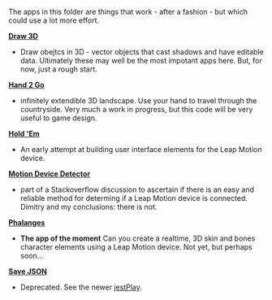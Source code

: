 The apps in this folder are things that work - after a fashion - but which could use a lot more effort.


[**Draw 3D**](https://github.com/jaanga/gestification/tree/gh-pages/work-in-hand/draw-3d)  
- Draw obejtcs in 3D - vector objects that cast shadows and have editable data.
Ultimately these may well be the most impotant apps here.
But, for now, just a rough start.

[**Hand 2 Go**](https://github.com/jaanga/gestification/tree/gh-pages/work-in-hand/hand2go)  
- infinitely extendible 3D landscape. Use your hand to travel through the countryside. 
Very much a work in progress, but this code will be very useful to game design.

[**Hold 'Em**](https://github.com/jaanga/gestification/tree/gh-pages/work-in-hand/holdem)  
- An early attempt at building user interface elements for the Leap Motion device. 

[**Motion Device Detector**](https://github.com/jaanga/gestification/tree/gh-pages/work-in-hand/motion-device-detector) 
- part of a Stackoverflow discussion to ascertain if there is an easy and reliable method for determing if a Leap Motion device is connected.
Dimitry and my conclusions: there is not.

[**Phalanges**](https://github.com/jaanga/gestification/tree/gh-pages/work-in-hand/phalanges)  
- **The app of the moment** Can you create a realtime, 3D skin and bones character elements using a Leap Motion device.
Not yet, but perhaps soon...

[**Save JSON**](https://github.com/jaanga/gestification/tree/gh-pages/work-in-hand/save-json)    
- Deprecated. See the newer [jestPlay](https://github.com/jaanga/gestification/tree/gh-pages/cookbook/jest-play).